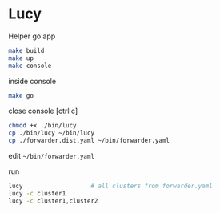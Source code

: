 # Lucy
Helper go app


```sh
make build
make up
make console
```
inside console
```sh
make go
```
close console [ctrl c]
```sh
chmod +x ./bin/lucy
cp ./bin/lucy ~/bin/lucy
cp ./forwarder.dist.yaml ~/bin/forwarder.yaml
```
edit `~/bin/forwarder.yaml`

run
```sh
lucy                   # all clusters from forwarder.yaml
lucy -c cluster1
lucy -c cluster1,cluster2
